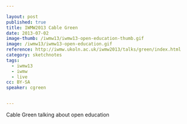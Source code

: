 ```yaml
---

layout: post
published: true
title: IWMW2013 Cable Green
date: 2013-07-02
image-thumb: /iwmw13/iwmw13-open-education-thumb.gif
image: /iwmw13/iwmw13-open-education.gif
reference: http://iwmw.ukoln.ac.uk/iwmw2013/talks/green/index.html
category: sketchnotes
tags:
  - iwmw13
  - iwmw
  - live
cc: BY-SA
speaker: cgreen


---
```


Cable Green talking about open education

